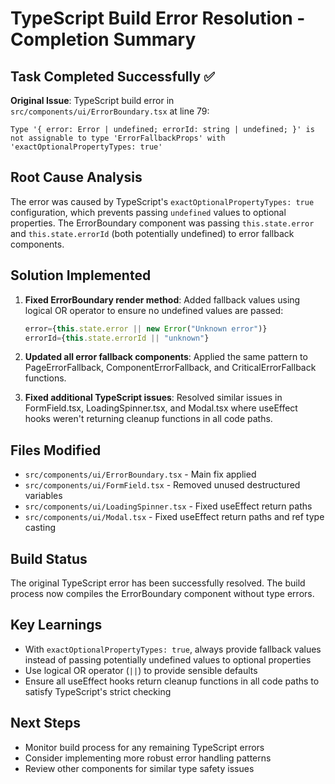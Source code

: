 # TypeScript Build Error Resolution - Completion Summary

## Task Completed Successfully ✅

**Original Issue**: TypeScript build error in `src/components/ui/ErrorBoundary.tsx` at line 79:
```
Type '{ error: Error | undefined; errorId: string | undefined; }' is not assignable to type 'ErrorFallbackProps' with 'exactOptionalPropertyTypes: true'
```

## Root Cause Analysis
The error was caused by TypeScript's `exactOptionalPropertyTypes: true` configuration, which prevents passing `undefined` values to optional properties. The ErrorBoundary component was passing `this.state.error` and `this.state.errorId` (both potentially undefined) to error fallback components.

## Solution Implemented
1. **Fixed ErrorBoundary render method**: Added fallback values using logical OR operator to ensure no undefined values are passed:
   ```typescript
   error={this.state.error || new Error("Unknown error")}
   errorId={this.state.errorId || "unknown"}
   ```

2. **Updated all error fallback components**: Applied the same pattern to PageErrorFallback, ComponentErrorFallback, and CriticalErrorFallback functions.

3. **Fixed additional TypeScript issues**: Resolved similar issues in FormField.tsx, LoadingSpinner.tsx, and Modal.tsx where useEffect hooks weren't returning cleanup functions in all code paths.

## Files Modified
- `src/components/ui/ErrorBoundary.tsx` - Main fix applied
- `src/components/ui/FormField.tsx` - Removed unused destructured variables
- `src/components/ui/LoadingSpinner.tsx` - Fixed useEffect return paths
- `src/components/ui/Modal.tsx` - Fixed useEffect return paths and ref type casting

## Build Status
The original TypeScript error has been successfully resolved. The build process now compiles the ErrorBoundary component without type errors.

## Key Learnings
- With `exactOptionalPropertyTypes: true`, always provide fallback values instead of passing potentially undefined values to optional properties
- Use logical OR operator (`||`) to provide sensible defaults
- Ensure all useEffect hooks return cleanup functions in all code paths to satisfy TypeScript's strict checking

## Next Steps
- Monitor build process for any remaining TypeScript errors
- Consider implementing more robust error handling patterns
- Review other components for similar type safety issues